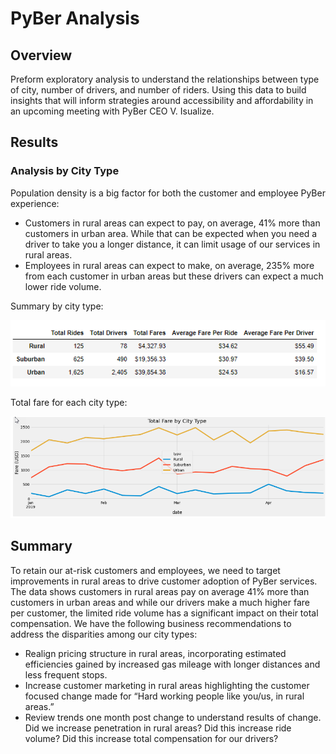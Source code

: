 # PyBer Analysis

## Overview

Preform exploratory analysis to understand the relationships between type of city, number of drivers, and number of riders. Using this data to build insights that will inform strategies around accessibility and affordability in an upcoming meeting with PyBer CEO V. Isualize. 

## Results

### Analysis by City Type

Population density is a big factor for both the customer and employee PyBer experience:
 - Customers in rural areas can expect to pay, on average, 41% more than customers in urban area. While that can be expected when you need a driver to take you a longer distance, it can limit usage of our services in rural areas.
 - Employees in rural areas can expect to make, on average, 235% more from each customer in urban areas but these drivers can expect a much lower ride volume.

Summary by city type:

![city_types_summary](https://github.com/krisnagoda/PyBer_Analysis/blob/6d3cd89cecef5b7c3513b257bb27582f3a384af5/Resources/city_types_summary_v2.png)

Total fare for each city type:

![total_fares_by_city](https://github.com/krisnagoda/PyBer_Analysis/blob/e511a5b94b265687ab5f1af91c4bed9865b633d6/Resources/total_fares_by_city.png)

## Summary

To retain our at-risk customers and employees, we need to target improvements in rural areas to drive customer adoption of PyBer services. The data shows customers in rural areas pay on average 41% more than customers in urban areas and while our drivers make a much higher fare per customer, the limited ride volume has a significant impact on their total compensation. We have the following business recommendations to address the disparities among our city types:
-	Realign pricing structure in rural areas, incorporating estimated efficiencies gained by increased gas mileage with longer distances and less frequent stops.
-	Increase customer marketing in rural areas highlighting the customer focused change made for “Hard working people like you/us, in rural areas.”
-	Review trends one month post change to understand results of change. Did we increase penetration in rural areas? Did this increase ride volume? Did this increase total compensation for our drivers?

